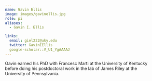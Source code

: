 ```yaml
---
name: Gavin Ellis
image: images/gavinellis.jpg
role: pi
aliases:
  - Gavin I. Ellis

links:
  email: giel222@uky.edu
  twitter: GavinIEllis
  google-scholar::V_U1_YgAAAAJ
---
```


Gavin earned his PhD with Francesc Marti at the University of Kentucky before doing his postdoctoral work in the lab of James Riley at the University of Pennsylvania.
